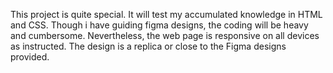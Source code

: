 This project is quite special. It will test my accumulated knowledge in HTML and CSS. Though i have guiding figma designs, the coding will be heavy and cumbersome. Nevertheless, the web page is responsive on all devices as instructed. The design is a replica or close to the Figma designs provided.
